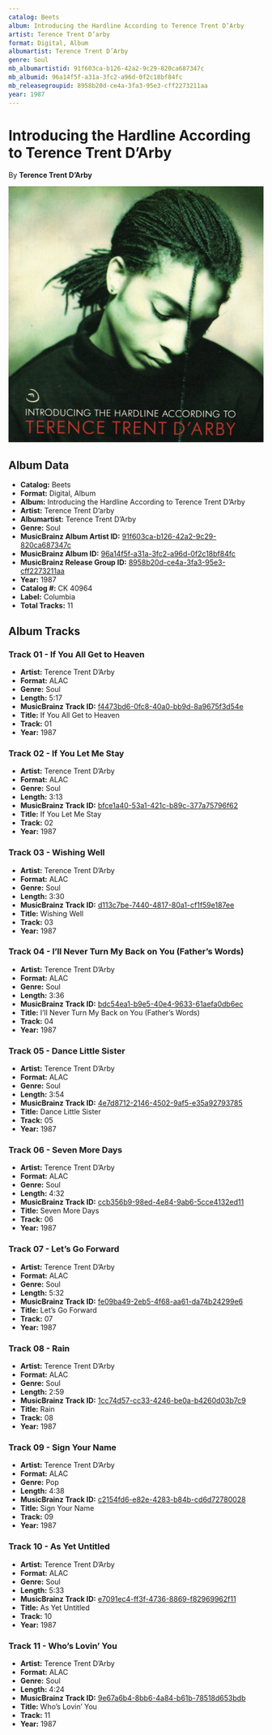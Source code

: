 ```yaml
---
catalog: Beets
album: Introducing the Hardline According to Terence Trent D’Arby
artist: Terence Trent D’arby
format: Digital, Album
albumartist: Terence Trent D’Arby
genre: Soul
mb_albumartistid: 91f603ca-b126-42a2-9c29-820ca687347c
mb_albumid: 96a14f5f-a31a-3fc2-a96d-0f2c18bf84fc
mb_releasegroupid: 8958b20d-ce4a-3fa3-95e3-cff2273211aa
year: 1987
---
```


# Introducing the Hardline According to Terence Trent D’Arby

By **Terence Trent D’Arby**

![](../../assets/beetscovers/Terence_Trent_D’arby-Introducing_the_Hardline_According_to_Terence_Trent_D’Arby.jpg)

## Album Data

- **Catalog:** Beets
- **Format:** Digital, Album
- **Album:** Introducing the Hardline According to Terence Trent D’Arby
- **Artist:** Terence Trent D’arby
- **Albumartist:** Terence Trent D’Arby
- **Genre:** Soul
- **MusicBrainz Album Artist ID:** [91f603ca-b126-42a2-9c29-820ca687347c](https://musicbrainz.org/artist/91f603ca-b126-42a2-9c29-820ca687347c)
- **MusicBrainz Album ID:** [96a14f5f-a31a-3fc2-a96d-0f2c18bf84fc](https://musicbrainz.org/release/96a14f5f-a31a-3fc2-a96d-0f2c18bf84fc)
- **MusicBrainz Release Group ID:** [8958b20d-ce4a-3fa3-95e3-cff2273211aa](https://musicbrainz.org/release-group/8958b20d-ce4a-3fa3-95e3-cff2273211aa)
- **Year:** 1987
- **Catalog #:** CK 40964
- **Label:** Columbia
- **Total Tracks:** 11

## Album Tracks

### Track 01 - If You All Get to Heaven

- **Artist:** Terence Trent D’Arby
- **Format:** ALAC
- **Genre:** Soul
- **Length:** 5:17
- **MusicBrainz Track ID:** [f4473bd6-0fc8-40a0-bb9d-8a9675f3d54e](https://musicbrainz.org/recording/f4473bd6-0fc8-40a0-bb9d-8a9675f3d54e)
- **Title:** If You All Get to Heaven
- **Track:** 01
- **Year:** 1987

### Track 02 - If You Let Me Stay

- **Artist:** Terence Trent D’Arby
- **Format:** ALAC
- **Genre:** Soul
- **Length:** 3:13
- **MusicBrainz Track ID:** [bfce1a40-53a1-421c-b89c-377a75796f62](https://musicbrainz.org/recording/bfce1a40-53a1-421c-b89c-377a75796f62)
- **Title:** If You Let Me Stay
- **Track:** 02
- **Year:** 1987

### Track 03 - Wishing Well

- **Artist:** Terence Trent D’Arby
- **Format:** ALAC
- **Genre:** Soul
- **Length:** 3:30
- **MusicBrainz Track ID:** [d113c7be-7440-4817-80a1-cf1f59e187ee](https://musicbrainz.org/recording/d113c7be-7440-4817-80a1-cf1f59e187ee)
- **Title:** Wishing Well
- **Track:** 03
- **Year:** 1987

### Track 04 - I’ll Never Turn My Back on You (Father’s Words)

- **Artist:** Terence Trent D’Arby
- **Format:** ALAC
- **Genre:** Soul
- **Length:** 3:36
- **MusicBrainz Track ID:** [bdc54ea1-b9e5-40e4-9633-61aefa0db6ec](https://musicbrainz.org/recording/bdc54ea1-b9e5-40e4-9633-61aefa0db6ec)
- **Title:** I’ll Never Turn My Back on You (Father’s Words)
- **Track:** 04
- **Year:** 1987

### Track 05 - Dance Little Sister

- **Artist:** Terence Trent D’Arby
- **Format:** ALAC
- **Genre:** Soul
- **Length:** 3:54
- **MusicBrainz Track ID:** [4e7d8712-2146-4502-9af5-e35a92793785](https://musicbrainz.org/recording/4e7d8712-2146-4502-9af5-e35a92793785)
- **Title:** Dance Little Sister
- **Track:** 05
- **Year:** 1987

### Track 06 - Seven More Days

- **Artist:** Terence Trent D’Arby
- **Format:** ALAC
- **Genre:** Soul
- **Length:** 4:32
- **MusicBrainz Track ID:** [ccb356b9-98ed-4e84-9ab6-5cce4132ed11](https://musicbrainz.org/recording/ccb356b9-98ed-4e84-9ab6-5cce4132ed11)
- **Title:** Seven More Days
- **Track:** 06
- **Year:** 1987

### Track 07 - Let’s Go Forward

- **Artist:** Terence Trent D’Arby
- **Format:** ALAC
- **Genre:** Soul
- **Length:** 5:32
- **MusicBrainz Track ID:** [fe09ba49-2eb5-4f68-aa61-da74b24299e6](https://musicbrainz.org/recording/fe09ba49-2eb5-4f68-aa61-da74b24299e6)
- **Title:** Let’s Go Forward
- **Track:** 07
- **Year:** 1987

### Track 08 - Rain

- **Artist:** Terence Trent D’Arby
- **Format:** ALAC
- **Genre:** Soul
- **Length:** 2:59
- **MusicBrainz Track ID:** [1cc74d57-cc33-4246-be0a-b4260d03b7c9](https://musicbrainz.org/recording/1cc74d57-cc33-4246-be0a-b4260d03b7c9)
- **Title:** Rain
- **Track:** 08
- **Year:** 1987

### Track 09 - Sign Your Name

- **Artist:** Terence Trent D’Arby
- **Format:** ALAC
- **Genre:** Pop
- **Length:** 4:38
- **MusicBrainz Track ID:** [c2154fd6-e82e-4283-b84b-cd6d72780028](https://musicbrainz.org/recording/c2154fd6-e82e-4283-b84b-cd6d72780028)
- **Title:** Sign Your Name
- **Track:** 09
- **Year:** 1987

### Track 10 - As Yet Untitled

- **Artist:** Terence Trent D’Arby
- **Format:** ALAC
- **Genre:** Soul
- **Length:** 5:33
- **MusicBrainz Track ID:** [e7091ec4-ff3f-4736-8869-f82969962f11](https://musicbrainz.org/recording/e7091ec4-ff3f-4736-8869-f82969962f11)
- **Title:** As Yet Untitled
- **Track:** 10
- **Year:** 1987

### Track 11 - Who’s Lovin’ You

- **Artist:** Terence Trent D’Arby
- **Format:** ALAC
- **Genre:** Soul
- **Length:** 4:24
- **MusicBrainz Track ID:** [9e67a6b4-8bb6-4a84-b61b-78518d653bdb](https://musicbrainz.org/recording/9e67a6b4-8bb6-4a84-b61b-78518d653bdb)
- **Title:** Who’s Lovin’ You
- **Track:** 11
- **Year:** 1987

